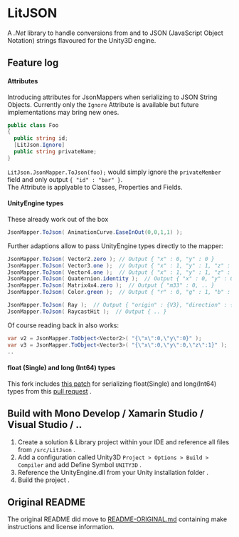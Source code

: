 LitJSON
=======

A *.Net* library to handle conversions from and to JSON (JavaScript Object
Notation) strings flavoured for the Unity3D engine.


## Feature log

#### Attributes

Introducing attributes for JsonMappers when serializing to JSON String Objects. Currently only the ```Ignore``` Attribute is available but future implementations may bring new ones.

```csharp
public class Foo
{
  public string id;
  [LitJson.Ignore]
  public string privateName;
}
```

```LitJson.JsonMapper.ToJson(foo);``` would simply ignore the ```privateMember``` field and only output ```{ "id" : "bar" }```.  
The Attribute is applyable to Classes, Properties and Fields.

#### UnityEngine types

These already work out of the box

```csharp
JsonMapper.ToJson( AnimationCurve.EaseInOut(0,0,1,1) );
```

Further adaptions allow to pass UnityEngine types directly to the mapper:

```csharp
JsonMapper.ToJson( Vector2.zero ); // Output { "x" : 0, "y" : 0 }
JsonMapper.ToJson( Vector3.one );  // Output { "x" : 1, "y" : 1, "z" : 1 }
JsonMapper.ToJson( Vector4.one );  // Output { "x" : 1, "y" : 1, "z" : 1, "w" : 1 }
JsonMapper.ToJson( Quaternion.identity );  // Output { "x" : 0, "y" : 0, "z" : 0, "w" : 0 }
JsonMapper.ToJson( Matrix4x4.zero );  // Output { "m33" : 0, .. }
JsonMapper.ToJson( Color.green );  // Output { "r" : 0, "g" : 1, "b" : 0, "a" : 1 }

JsonMapper.ToJson( Ray );  // Output { "origin" : {V3}, "direction" : {V3} }
JsonMapper.ToJson( RaycastHit );  // Output { .. }
```
Of course reading back in also works:
```csharp
var v2 = JsonMapper.ToObject<Vector2>( "{\"x\":0,\"y\":0}" ); 
var v3 = JsonMapper.ToObject<Vector3>( "{\"x\":0,\"y\":0,\"z\":1}" ); 
..
```

#### float (Single) and long (Int64) types

 This fork includes [this patch](https://github.com/SONIC3D/litjson/commit/3cd16e3650f5f03765704b27700d4c3d37781a01.patch) for serializing float(Single) and long(Int64) types from this [pull request](https://github.com/lbv/litjson/pull/25) .


## Build with Mono Develop / Xamarin Studio / Visual Studio / ..

 1. Create a solution & Library project within your IDE and reference all files from ```/src/LitJson``` .
 2. Add a configuration called Unity3D ```Project > Options > Build > Compiler``` and add Define Symbol ```UNITY3D``` .
 3. Reference the UnityEngine.dll from your Unity installation folder .
 4. Build the project .


## Original README

 The original README did move to [README-ORIGINAL.md](README-ORIGINAL.md) containing make instructions and license information.
